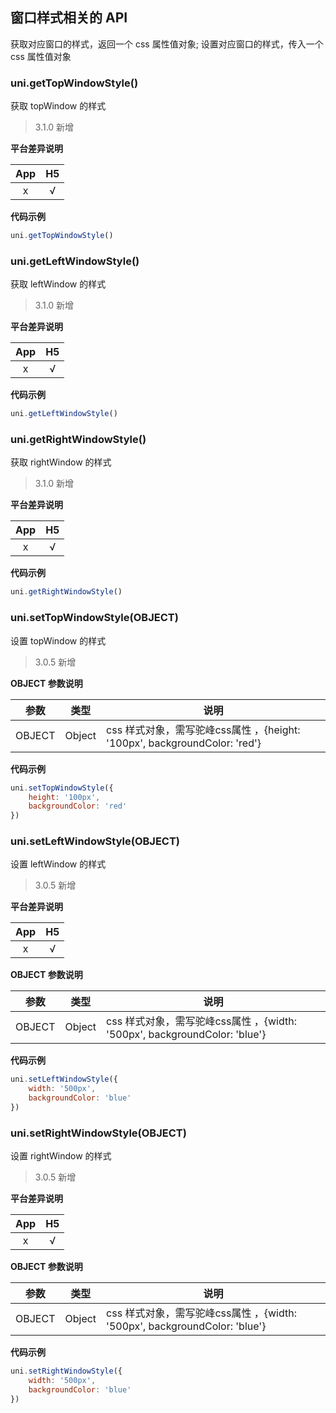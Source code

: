 ## 窗口样式相关的 API

获取对应窗口的样式，返回一个 css 属性值对象;
设置对应窗口的样式，传入一个 css 属性值对象

### uni.getTopWindowStyle()

获取 topWindow 的样式

> 3.1.0 新增

**平台差异说明**

|App|H5|
|:-:|:-:|
|x|√|

**代码示例**

```javascript
uni.getTopWindowStyle()
```

### uni.getLeftWindowStyle()

获取 leftWindow 的样式

> 3.1.0 新增

**平台差异说明**

|App|H5|
|:-:|:-:|
|x|√|

**代码示例**

```javascript
uni.getLeftWindowStyle()
```

### uni.getRightWindowStyle()

获取 rightWindow 的样式

> 3.1.0 新增

**平台差异说明**

|App|H5|
|:-:|:-:|
|x|√|

**代码示例**

```javascript
uni.getRightWindowStyle()
```

### uni.setTopWindowStyle(OBJECT)

设置 topWindow 的样式

> 3.0.5 新增

**OBJECT 参数说明**

|参数|类型|说明|
|---|---|---|
|OBJECT|Object|css 样式对象，需写驼峰css属性 ，{height: '100px', backgroundColor: 'red'}|

**代码示例**

```javascript
uni.setTopWindowStyle({
    height: '100px', 
    backgroundColor: 'red'
})
```

### uni.setLeftWindowStyle(OBJECT)

设置 leftWindow 的样式

> 3.0.5 新增

**平台差异说明**

|App|H5|
|:-:|:-:|
|x|√|

**OBJECT 参数说明**

|参数|类型|说明|
|---|---|---|
|OBJECT|Object|css 样式对象，需写驼峰css属性 ，{width: '500px', backgroundColor: 'blue'}|

**代码示例**

```javascript
uni.setLeftWindowStyle({
    width: '500px', 
    backgroundColor: 'blue'
})
```

### uni.setRightWindowStyle(OBJECT)

设置 rightWindow 的样式

> 3.0.5 新增

**平台差异说明**

|App|H5|
|:-:|:-:|
|x|√|

**OBJECT 参数说明**

|参数|类型|说明|
|---|---|---|
|OBJECT|Object|css 样式对象，需写驼峰css属性 ，{width: '500px', backgroundColor: 'blue'}|

**代码示例**

```javascript
uni.setRightWindowStyle({
    width: '500px', 
    backgroundColor: 'blue'
})
```

<!-- 
## 显示或隐藏窗口的 API

显示或隐藏对应的窗口

### uni.showTopWindow()

显示 topWindow

> 3.0.5 新增

**平台差异说明**

|App|H5|微信小程序|支付宝小程序|百度小程序|字节跳动小程序|QQ小程序|
|:-:|:-:|:-:|:-:|:-:|:-:|:-:|
|x|√|x|x|x|x|x|

**代码示例**

```javascript
uni.showTopWindow()
```

### uni.showLeftWindow()

显示 leftWindow

> 3.0.5 新增

**平台差异说明**

|App|H5|微信小程序|支付宝小程序|百度小程序|字节跳动小程序|QQ小程序|
|:-:|:-:|:-:|:-:|:-:|:-:|:-:|
|x|√|x|x|x|x|x|

**代码示例**

```javascript
uni.showLeftWindow()
```

### uni.showRightWindow()

显示 rightWindow

> 3.0.5 新增

**平台差异说明**

|App|H5|微信小程序|支付宝小程序|百度小程序|字节跳动小程序|QQ小程序|
|:-:|:-:|:-:|:-:|:-:|:-:|:-:|
|x|√|x|x|x|x|x|

**代码示例**

```javascript
uni.showRightWindow()
```

### uni.hideTopWindow()

隐藏 topWindow

> 3.0.5 新增

**平台差异说明**

|App|H5|微信小程序|支付宝小程序|百度小程序|字节跳动小程序|QQ小程序|
|:-:|:-:|:-:|:-:|:-:|:-:|:-:|
|x|√|x|x|x|x|x|

**代码示例**

```javascript
uni.hideTopWindow()
```

### uni.hideLeftWindow()

隐藏 leftWindow

> 3.0.5 新增

**平台差异说明**

|App|H5|微信小程序|支付宝小程序|百度小程序|字节跳动小程序|QQ小程序|
|:-:|:-:|:-:|:-:|:-:|:-:|:-:|
|x|√|x|x|x|x|x|

**代码示例**

```javascript
uni.hideLeftWindow()
```

### uni.hideRightWindow()

隐藏 rightWindow

> 3.0.5 新增

**平台差异说明**

|App|H5|微信小程序|支付宝小程序|百度小程序|字节跳动小程序|QQ小程序|
|:-:|:-:|:-:|:-:|:-:|:-:|:-:|
|x|√|x|x|x|x|x|

**代码示例**

```javascript
uni.hideRightWindow()
``` 
-->
